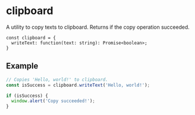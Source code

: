 # clipboard

A utility to copy texts to clipboard. Returns if the copy operation succeeded.

```tsx
const clipboard = {
  writeText: function(text: string): Promise<boolean>;
}
```

## Example

```typescript
// Copies 'Hello, world!' to clipboard.
const isSuccess = clipboard.writeText('Hello, world!');

if (isSuccess) {
  window.alert('Copy succeeded!');
}
```
